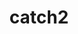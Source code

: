 ---
title: "catch2"
layout: cache
categories: [package, develop]
meta: {"versions": ["2.13.8", "3.0.1"], "compilers": ["gcc@=7.5.0"], "oss": ["ubuntu18.04"], "platforms": ["linux"], "targets": ["x86_64"], "stacks": ["root"], "num_specs": 15, "num_specs_by_stack": {"root": 15}}
spec_details: [{"hash": "5pvytwhng7tlorr72xfxfggqtfdqftrd", "compiler": "gcc@=7.5.0", "versions": ["2.13.8"], "os": "ubuntu18.04", "platform": "linux", "target": "x86_64", "variants": ["build_type=RelWithDebInfo", "~ipo"], "stacks": ["root"], "size": "-", "tarball": "https://binaries.spack.io/develop/build_cache/linux-ubuntu18.04-x86_64/gcc-7.5.0/catch2-2.13.8/linux-ubuntu18.04-x86_64-gcc-7.5.0-catch2-2.13.8-5pvytwhng7tlorr72xfxfggqtfdqftrd.spack"}, {"hash": "k46ww6npt7ktige7or2hpuwco3yk3d6o", "compiler": "gcc@=7.5.0", "versions": ["2.13.8"], "os": "ubuntu18.04", "platform": "linux", "target": "x86_64", "variants": ["build_type=RelWithDebInfo", "~ipo"], "stacks": ["root"], "size": "-", "tarball": "https://binaries.spack.io/develop/build_cache/linux-ubuntu18.04-x86_64/gcc-7.5.0/catch2-2.13.8/linux-ubuntu18.04-x86_64-gcc-7.5.0-catch2-2.13.8-k46ww6npt7ktige7or2hpuwco3yk3d6o.spack"}, {"hash": "olz7wyyxup6uac73zk35hh53kxhsvgok", "compiler": "gcc@=7.5.0", "versions": ["2.13.8"], "os": "ubuntu18.04", "platform": "linux", "target": "x86_64", "variants": ["build_type=RelWithDebInfo", "~ipo"], "stacks": ["root"], "size": "-", "tarball": "https://binaries.spack.io/develop/build_cache/linux-ubuntu18.04-x86_64/gcc-7.5.0/catch2-2.13.8/linux-ubuntu18.04-x86_64-gcc-7.5.0-catch2-2.13.8-olz7wyyxup6uac73zk35hh53kxhsvgok.spack"}, {"hash": "43gcqcxxv6h7jncksfnrethgujnfnuh2", "compiler": "gcc@=7.5.0", "versions": ["2.13.8"], "os": "ubuntu18.04", "platform": "linux", "target": "x86_64", "variants": ["build_type=RelWithDebInfo", "~ipo"], "stacks": ["root"], "size": "-", "tarball": "https://binaries.spack.io/develop/build_cache/linux-ubuntu18.04-x86_64/gcc-7.5.0/catch2-2.13.8/linux-ubuntu18.04-x86_64-gcc-7.5.0-catch2-2.13.8-43gcqcxxv6h7jncksfnrethgujnfnuh2.spack"}, {"hash": "s45cqyllw2yy2rlrbrl2fhcqpahccogg", "compiler": "gcc@=7.5.0", "versions": ["2.13.8"], "os": "ubuntu18.04", "platform": "linux", "target": "x86_64", "variants": ["build_type=RelWithDebInfo", "~ipo"], "stacks": ["root"], "size": "-", "tarball": "https://binaries.spack.io/develop/build_cache/linux-ubuntu18.04-x86_64/gcc-7.5.0/catch2-2.13.8/linux-ubuntu18.04-x86_64-gcc-7.5.0-catch2-2.13.8-s45cqyllw2yy2rlrbrl2fhcqpahccogg.spack"}, {"hash": "ffli4uaeoylq4tsq63clqqkj6fbrdbh6", "compiler": "gcc@=7.5.0", "versions": ["2.13.8"], "os": "ubuntu18.04", "platform": "linux", "target": "x86_64", "variants": ["build_type=RelWithDebInfo", "~ipo"], "stacks": ["root"], "size": "-", "tarball": "https://binaries.spack.io/develop/build_cache/linux-ubuntu18.04-x86_64/gcc-7.5.0/catch2-2.13.8/linux-ubuntu18.04-x86_64-gcc-7.5.0-catch2-2.13.8-ffli4uaeoylq4tsq63clqqkj6fbrdbh6.spack"}, {"hash": "3whwdl52gwbknii657f2w6bes6bjwmty", "compiler": "gcc@=7.5.0", "versions": ["3.0.1"], "os": "ubuntu18.04", "platform": "linux", "target": "x86_64", "variants": ["build_type=RelWithDebInfo", "~ipo"], "stacks": ["root"], "size": "-", "tarball": "https://binaries.spack.io/develop/build_cache/linux-ubuntu18.04-x86_64/gcc-7.5.0/catch2-3.0.1/linux-ubuntu18.04-x86_64-gcc-7.5.0-catch2-3.0.1-3whwdl52gwbknii657f2w6bes6bjwmty.spack"}, {"hash": "ed7pvyddjcqxa2aygp4qd24ahotittob", "compiler": "gcc@=7.5.0", "versions": ["2.13.8"], "os": "ubuntu18.04", "platform": "linux", "target": "x86_64", "variants": ["build_type=RelWithDebInfo", "~ipo"], "stacks": ["root"], "size": "-", "tarball": "https://binaries.spack.io/develop/build_cache/linux-ubuntu18.04-x86_64/gcc-7.5.0/catch2-2.13.8/linux-ubuntu18.04-x86_64-gcc-7.5.0-catch2-2.13.8-ed7pvyddjcqxa2aygp4qd24ahotittob.spack"}, {"hash": "2idnel55bzvyuneqmjvkzkqhm5vrfjsi", "compiler": "gcc@=7.5.0", "versions": ["2.13.8"], "os": "ubuntu18.04", "platform": "linux", "target": "x86_64", "variants": ["build_type=RelWithDebInfo", "~ipo"], "stacks": ["root"], "size": "-", "tarball": "https://binaries.spack.io/develop/build_cache/linux-ubuntu18.04-x86_64/gcc-7.5.0/catch2-2.13.8/linux-ubuntu18.04-x86_64-gcc-7.5.0-catch2-2.13.8-2idnel55bzvyuneqmjvkzkqhm5vrfjsi.spack"}, {"hash": "bve2vtowcmfndxaixxkd75dyrk55zyql", "compiler": "gcc@=7.5.0", "versions": ["3.0.1"], "os": "ubuntu18.04", "platform": "linux", "target": "x86_64", "variants": ["build_type=RelWithDebInfo", "~ipo"], "stacks": ["root"], "size": "-", "tarball": "https://binaries.spack.io/develop/build_cache/linux-ubuntu18.04-x86_64/gcc-7.5.0/catch2-3.0.1/linux-ubuntu18.04-x86_64-gcc-7.5.0-catch2-3.0.1-bve2vtowcmfndxaixxkd75dyrk55zyql.spack"}, {"hash": "ceuxgpwtgvdhumoz64ygvdbo23o3z6gp", "compiler": "gcc@=7.5.0", "versions": ["3.0.1"], "os": "ubuntu18.04", "platform": "linux", "target": "x86_64", "variants": ["build_type=RelWithDebInfo", "~ipo"], "stacks": ["root"], "size": "-", "tarball": "https://binaries.spack.io/develop/build_cache/linux-ubuntu18.04-x86_64/gcc-7.5.0/catch2-3.0.1/linux-ubuntu18.04-x86_64-gcc-7.5.0-catch2-3.0.1-ceuxgpwtgvdhumoz64ygvdbo23o3z6gp.spack"}, {"hash": "33d6rbkc7ujnwnip4o5vkg3ukxeojqzf", "compiler": "gcc@=7.5.0", "versions": ["2.13.8"], "os": "ubuntu18.04", "platform": "linux", "target": "x86_64", "variants": ["build_type=RelWithDebInfo", "~ipo"], "stacks": ["root"], "size": "-", "tarball": "https://binaries.spack.io/develop/build_cache/linux-ubuntu18.04-x86_64/gcc-7.5.0/catch2-2.13.8/linux-ubuntu18.04-x86_64-gcc-7.5.0-catch2-2.13.8-33d6rbkc7ujnwnip4o5vkg3ukxeojqzf.spack"}, {"hash": "c7jao2akuu7unztknzroqfnfumdu56qp", "compiler": "gcc@=7.5.0", "versions": ["2.13.8"], "os": "ubuntu18.04", "platform": "linux", "target": "x86_64", "variants": ["build_type=RelWithDebInfo", "~ipo"], "stacks": ["root"], "size": "-", "tarball": "https://binaries.spack.io/develop/build_cache/linux-ubuntu18.04-x86_64/gcc-7.5.0/catch2-2.13.8/linux-ubuntu18.04-x86_64-gcc-7.5.0-catch2-2.13.8-c7jao2akuu7unztknzroqfnfumdu56qp.spack"}, {"hash": "oycpqmftfoeswcufiu6bzaygs672ocnx", "compiler": "gcc@=7.5.0", "versions": ["2.13.8"], "os": "ubuntu18.04", "platform": "linux", "target": "x86_64", "variants": ["build_type=RelWithDebInfo", "~ipo"], "stacks": ["root"], "size": "-", "tarball": "https://binaries.spack.io/develop/build_cache/linux-ubuntu18.04-x86_64/gcc-7.5.0/catch2-2.13.8/linux-ubuntu18.04-x86_64-gcc-7.5.0-catch2-2.13.8-oycpqmftfoeswcufiu6bzaygs672ocnx.spack"}, {"hash": "o6c6wdl53fd724tnhbnculsl2hxepaoz", "compiler": "gcc@=7.5.0", "versions": ["3.0.1"], "os": "ubuntu18.04", "platform": "linux", "target": "x86_64", "variants": ["build_type=RelWithDebInfo", "~ipo"], "stacks": ["root"], "size": "-", "tarball": "https://binaries.spack.io/develop/build_cache/linux-ubuntu18.04-x86_64/gcc-7.5.0/catch2-3.0.1/linux-ubuntu18.04-x86_64-gcc-7.5.0-catch2-3.0.1-o6c6wdl53fd724tnhbnculsl2hxepaoz.spack"}]
---